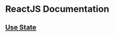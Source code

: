 # ReactJS Documentation

## [Use State](https://github.com/SepiaTB/Documentation/blob/documentation/ReactJS/UseState.md)
